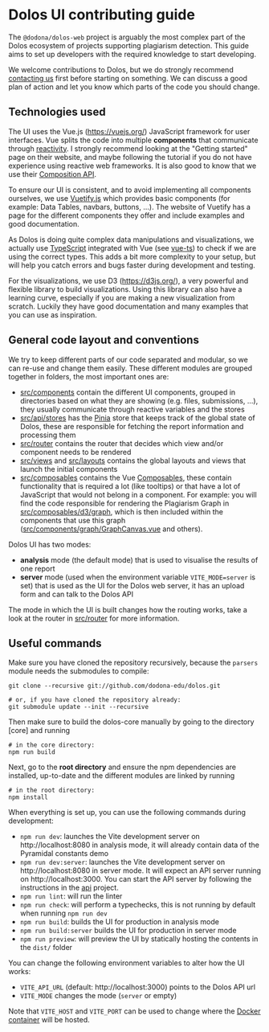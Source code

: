 
# Dolos UI contributing guide

The `@dodona/dolos-web` project is arguably the most complex part of the Dolos ecosystem of projects supporting plagiarism detection.
This guide aims to set up developers with the required knowledge to start developing.

We welcome contributions to Dolos, but we do strongly recommend [contacting us](https://dolos.ugent.be/about/contact.html) first before starting on something.
We can discuss a good plan of action and let you know which parts of the code you should change.


## Technologies used


The UI uses the Vue.js (https://vuejs.org/) JavaScript framework for user interfaces.
Vue splits the code into multiple **components** that communicate through [reactivity](https://vuejs.org/guide/essentials/reactivity-fundamentals.html).
I strongly recommend looking at the "Getting started" page on their website, and maybe following the tutorial if you do not have experience using reactive web frameworks.
It is also good to know that we use their [Composition API](https://vuejs.org/guide/introduction.html#api-styles).

To ensure our UI is consistent, and to avoid implementing all components ourselves, we use [Vuetify.js](https://vuetifyjs.com/) which provides basic components (for example: Data Tables, navbars, buttons, ...).
The website of Vuetify has a page for the different components they offer and include examples and good documentation.

As Dolos is doing quite complex data manipulations and visualizations, we actually use [TypeScript](https://www.typescriptlang.org/) integrated with Vue (see [vue-ts](https://vuejs.org/guide/typescript/overview)) to check if we are using the correct types.
This adds a bit more complexity to your setup, but will help you catch errors and bugs faster during development and testing.

For the visualizations, we use D3 (https://d3js.org/), a very powerful and flexible library to build visualizations.
Using this library can also have a learning curve, especially if you are making a new visualization from scratch.
Luckily they have good documentation and many examples that you can use as inspiration.


## General code layout and conventions

We try to keep different parts of our code separated and modular, so we can re-use and change them easily.
These different modules are grouped together in folders, the most important ones are:

- [src/components](https://github.com/dodona-edu/dolos/blob/main/web/src/components/) contain the different UI components, grouped in directories based on what they are showing (e.g. files, submissions, ...), they usually communicate through reactive variables and the stores
- [src/api/stores](https://github.com/dodona-edu/dolos/blob/main/web/src/api/stores) has the [Pinia](https://pinia.vuejs.org/) store that keeps track of the global state of Dolos, these are responsible for fetching the report information and processing them
- [src/router](https://github.com/dodona-edu/dolos/blob/main/web/src/router/) contains the router that decides which view and/or component needs to be rendered
- [src/views](https://github.com/dodona-edu/dolos/blob/main/web/src/views/) and [src/layouts](https://github.com/dodona-edu/dolos/blob/main/web/src/layouts/)  contains the global layouts and views that launch the initial components
- [src/composables](https://github.com/dodona-edu/dolos/blob/main/web/src/composables/) contains the Vue [Composables](https://vuejs.org/guide/reusability/composables.html), these contain functionality that is required a lot (like tooltips) or that have a lot of JavaScript that would not belong in a component. For example: you will find the code responsible for rendering the Plagiarism Graph in [src/composables/d3/graph](https://github.com/dodona-edu/dolos/tree/main/web/src/composables/d3), which is then included within the components that use this graph ([src/components/graph/GraphCanvas.vue](https://github.com/dodona-edu/dolos/blob/main/web/src/components/graph/GraphCanvas.vue) and others).

Dolos UI has two modes:
- **analysis** mode (the default mode) that is used to visualise the results of one report
- **server** mode (used when the environment variable `VITE_MODE=server` is set) that is used as the UI for the Dolos web server, it has an upload form and can talk to the Dolos API

The mode in which the UI is built changes how the routing works, take a look at the router in [src/router](https://github.com/dodona-edu/dolos/blob/main/web/src/router/) for more information.

## Useful commands

Make sure you have cloned the repository recursively, because the `parsers` module needs the submodules to compile:

```shell
git clone --recursive git://github.com/dodona-edu/dolos.git

# or, if you have cloned the repository already:
git submodule update --init --recursive
```

Then make sure to build the dolos-core manually by going to the directory [core] and running 
```shell
# in the core directory:
npm run build
```

Next, go to the **root directory** and ensure the npm dependencies are installed, up-to-date and the different modules are linked by running
```shell
# in the root directory:
npm install
```

When everything is set up, you can use the following commands during development:
- `npm run dev`: launches the Vite development server on http://localhost:8080 in analysis mode, it will already contain data of the Pyramidal constants demo
- `npm run dev:server`: launches the Vite development server on http://localhost:8080 in server mode. It will expect an API server running on http://localhost:3000. You can start the API server by following the instructions in the [api](../api) project.
- `npm run lint`: will run the linter
- `npm run check`: will perform a typechecks, this is not running by default when running `npm run dev`
- `npm run build`: builds the UI for production in analysis mode
- `npm run build:server` builds the UI for production in server mode
- `npm run preview`: will preview the UI by statically hosting the contents in the `dist/` folder

You can change the following environment variables to alter how the UI works:
- `VITE_API_URL` (default: http://localhost:3000) points to the Dolos API url
- `VITE_MODE` changes the mode (`server` or empty)

Note that `VITE_HOST` and `VITE_PORT` can be used to change where the [Docker container](./Dockerfile) will be hosted.
